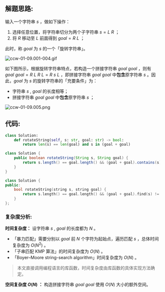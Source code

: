## 解题思路:

输入一个字符串 $s$ ，做如下操作：

1. 选择任意位置，将字符串切分为两个子字符串 $s = L \ R$ ；
2. 将 $R$ 移动至 $L$ 前面得到 $goal = R \ L$ ；

此时，称 $goal$ 为 $s$ 的一个「旋转字符串」。 

![ccw-01-09.001-004.gif](https://pic.leetcode-cn.com/1638612131-zkecdf-ccw-01-09.001-004.gif)

如下图所示，根据旋转字符串特点，若构造一个拼接字符串 $goal \ goal$ ，则有 $goal \ goal = R \ L \ R \ L = R \ s \ L$ ，即拼接字符串 $goal \ goal$ 中**包含**原字符串 $s$ 。因此，$goal$ 为 $s$ 的旋转字符串的「充要条件」为：

- 字符串 $s$ , $goal$ 的长度相等；
- 拼接字符串 $goal \ goal$ 中**包含**原字符串 $s$ ；

![ccw-01-09.005.png](https://pic.leetcode-cn.com/1638612131-tGESRo-ccw-01-09.005.png)

## 代码:

```Python []
class Solution:
    def rotateString(self, s: str, goal: str) -> bool:
        return len(s) == len(goal) and s in (goal + goal)
```

```Java []
class Solution {
    public boolean rotateString(String s, String goal) {
        return s.length() == goal.length() && (goal + goal).contains(s);
    }
}
```

```C++ []
class Solution {
public:
    bool rotateString(string s, string goal) {
        return s.length() == goal.length() && (goal + goal).find(s) != -1;
    }
};
```

### 复杂度分析:

**时间复杂度：** 设字符串 $s$ , $goal$ 的长度都为 $N$ 。

- 「暴力匹配」需要分别以 $goal$ 前 $N$ 个字符为起始点，遍历匹配 $s$ ，总体时间复杂度为 $O(N^2)$ 。
- 「子串匹配 KMP 算法」的时间复杂度为 $O(N)$ 。
- 「Boyer–Moore string-search algorithm」时间复杂度为 $O(N)$ 。

> 本文直接调用编程语言的库函数，时间复杂度由库函数的具体实现方法确定。

**空间复杂度 $O(N)$ ：** 构造拼接字符串 $goal \ goal$ 使用 $O(N)$ 大小的额外空间。
